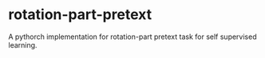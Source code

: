 # rotation-part-pretext
A pythorch implementation for rotation-part pretext task for self supervised learning.
